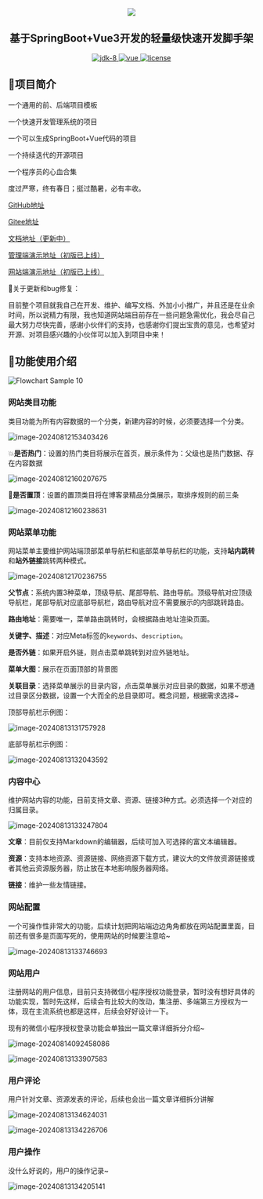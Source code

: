 <div align="center">
	<img src="https://image.xiaoxiaofeng.site/blog/2024/04/15/xxf-20240415111508.svg?xxfjava">
    <h2>
        基于SpringBoot+Vue3开发的轻量级快速开发脚手架
    </h3>
	<p align="center">
        <a target="_blank" href="https://www.oracle.com/java/technologies/javase/javase-jdk8-downloads.html">
            <img src="https://image.xiaoxiaofeng.site/blog/2024/04/17/xxf-20240417134430.png?xxfjava" alt="jdk-8" />
        </a>
		<a href="https://v3.vuejs.org/" target="_blank">
			<img src="https://image.xiaoxiaofeng.site/blog/2024/04/17/xxf-20240417134539.png?xxfjava" alt="vue">
		</a>
		<a href="https://gitee.com/lyt-top/vue-next-admin/blob/master/LICENSE" target="_blank">
		  <img src="https://image.xiaoxiaofeng.site/blog/2024/04/17/xxf-20240417134340.png?xxfjava" alt="license">
		</a>
	</p>
</div>


## 🍁项目简介

一个通用的前、后端项目模板

一个快速开发管理系统的项目

一个可以生成SpringBoot+Vue代码的项目

一个持续迭代的开源项目

一个程序员的心血合集

度过严寒，终有春日；挺过酷暑，必有丰收。

[GitHub地址](https://github.com/hack-feng/maple-boot/)

[Gitee地址](https://gitee.com/hack-feng/maple-boot)

[文档地址（更新中）](https://www.xiaoxiaofeng.com/category/49)

[管理端演示地址（初版已上线）](https://maple.xiaoxiaofeng.com/)

[网站端演示地址（初版已上线）](https://maple-boot.xiaoxiaofeng.com/)



🐾关于更新和bug修复：

目前整个项目就我自己在开发、维护、编写文档、外加小小推广，并且还是在业余时间，所以说精力有限，我也知道网站端目前存在一些问题急需优化，我会尽自己最大努力尽快完善，感谢小伙伴们的支持，也感谢你们提出宝贵的意见，也希望对开源、对项目感兴趣的小伙伴可以加入到项目中来！



## 🎨功能使用介绍

![Flowchart Sample 10](https://image.xiaoxiaofeng.site/blog/2024/08/12/xxf-20240812151603.png?xxfjava)

### 网站类目功能

类目功能为所有内容数据的一个分类，新建内容的时候，必须要选择一个分类。

![image-20240812153403426](https://image.xiaoxiaofeng.site/blog/2024/08/12/xxf-20240812153403.png?xxfjava)

💥**是否热门**：设置的热门类目将展示在首页，展示条件为：父级也是热门数据、存在内容数据

![image-20240812160207675](https://image.xiaoxiaofeng.site/blog/2024/08/12/xxf-20240812160207.png?xxfjava)

🎈**是否置顶**：设置的置顶类目将在博客录精品分类展示，取排序规则的前三条

![image-20240812160238631](https://image.xiaoxiaofeng.site/blog/2024/08/12/xxf-20240812160239.png?xxfjava)

### 网站菜单功能

网站菜单主要维护网站端顶部菜单导航栏和底部菜单导航栏的功能，支持**站内跳转**和**站外链接**跳转两种模式。

![image-20240812170236755](https://image.xiaoxiaofeng.site/blog/2024/08/12/xxf-20240812170237.png?xxfjava)

**父节点**：系统内置3种菜单，顶级导航、尾部导航、路由导航。顶级导航对应顶级导航栏，尾部导航对应底部导航栏，路由导航对应不需要展示的内部跳转路由。

**路由地址**：需要唯一，菜单路由跳转时，会根据路由地址渲染页面。

**关键字、描述**：对应Meta标签的`keywords`、`description`。

**是否外链**：如果开启外链，则点击菜单跳转到对应外链地址。

**菜单大图**：展示在页面顶部的背景图

**关联目录**：选择菜单展示的目录内容，点击菜单展示对应目录的数据，如果不想通过目录区分数据，设置一个大而全的总目录即可。概念问题，根据需求选择~

顶部导航栏示例图：

![image-20240813131757928](https://image.xiaoxiaofeng.site/blog/2024/08/13/xxf-20240813131758.png?xxfjava)

底部导航栏示例图：

![image-20240813132043592](https://image.xiaoxiaofeng.site/blog/2024/08/13/xxf-20240813132043.png?xxfjava)

### 内容中心

维护网站内容的功能，目前支持文章、资源、链接3种方式。必须选择一个对应的归属目录。

![image-20240813133247804](https://image.xiaoxiaofeng.site/blog/2024/08/13/xxf-20240813133247.png?xxfjava)

**文章**：目前仅支持Markdown的编辑器，后续可加入可选择的富文本编辑器。

**资源**：支持本地资源、资源链接、网络资源下载方式，建议大的文件放资源链接或者其他云资源服务器，防止放在本地影响服务器网络。

**链接**：维护一些友情链接。

### 网站配置

一个可操作性非常大的功能，后续计划把网站端边边角角都放在网站配置里面，目前还有很多是页面写死的，使用网站的时候要注意哈~

![image-20240813133746693](https://image.xiaoxiaofeng.site/blog/2024/08/13/xxf-20240813133746.png?xxfjava) 

### 网站用户

注册网站的用户信息，目前只支持微信小程序授权功能登录，暂时没有想好具体的功能实现，暂时先这样，后续会有比较大的改动，集注册、多端第三方授权为一体，现在主流系统也都是这样，后续会好好设计一下。

现有的微信小程序授权登录功能会单独出一篇文章详细拆分介绍~

![image-20240814092458086](https://image.xiaoxiaofeng.site/blog/2024/08/14/xxf-20240814092551.png?xxfjava)

![image-20240813133907583](https://image.xiaoxiaofeng.site/blog/2024/08/13/xxf-20240813133907.png?xxfjava)

### 用户评论

用户针对文章、资源发表的评论，后续也会出一篇文章详细拆分讲解

![image-20240813134624031](https://image.xiaoxiaofeng.site/blog/2024/08/13/xxf-20240813134624.png?xxfjava)

![image-20240813134226706](https://image.xiaoxiaofeng.site/blog/2024/08/13/xxf-20240813134226.png?xxfjava)

### 用户操作

没什么好说的，用户的操作记录~

![image-20240813134205141](https://image.xiaoxiaofeng.site/blog/2024/08/13/xxf-20240813134205.png?xxfjava)

